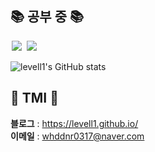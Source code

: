 

## 📚 공부 중 📚 
<img src = "https://img.shields.io/badge/-C%23%20-black?style=flat&logo=C%20Sharp" style="height : auto; margin-left : 2px; margin-right : 2px;"/> <img src="https://img.shields.io/badge/unity%20-%23000000.svg?&style=flat&logo=unity&logoColor=white" style="height : auto; margin-left : 2px; margin-right : 2px;"/>

![levell1's GitHub stats](https://github-readme-stats.vercel.app/api?username=levell1&show_icons=true&theme=vue)


## 📘 TMI 📘
**블로그** : https://levell1.github.io/  
**이메일** : whddnr0317@naver.com  
<br>

<!--![image](https://media.giphy.com/media/fb4haewhv8ttpwpfMw/giphy.gif)-->
